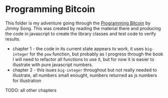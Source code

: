# Programming Bitcoin

This folder is my adventure going through the [Programming Bitcoin](https://github.com/jimmysong/programmingbitcoin) by Jimmy Song.  This was created by reading the material there and producing the code in javascript to create the library classes and test code to verify results.

* chapter 1 - the code in its current state appears to work, it uses `big-integer` for the `pow` function, but probably as I progress through the book I will need to refactor all functions to use it, but for now it is easier to illustrate with pure javascript numbers.
* chapter 2 - this isues `big-integer` throughout but not really needed to illustrate, all numbers small enought, numbers returned as js numbers for illustration

TODO: all other chapters